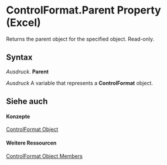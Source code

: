 
# ControlFormat.Parent Property (Excel)

Returns the parent object for the specified object. Read-only.


## Syntax

 _Ausdruck_. **Parent**

 _Ausdruck_ A variable that represents a **ControlFormat** object.


## Siehe auch


#### Konzepte


[ControlFormat Object](fafc6e6b-641c-2179-0789-d86c2718b3c0.md)
#### Weitere Ressourcen


[ControlFormat Object Members](http://msdn.microsoft.com/library/a0d77b6f-e948-e12a-f65a-1633dc63efad%28Office.15%29.aspx)